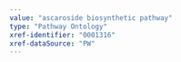 ```yaml
---
value: "ascaroside biosynthetic pathway"
type: "Pathway Ontology"
xref-identifier: "0001316"
xref-dataSource: "PW"
---
```

